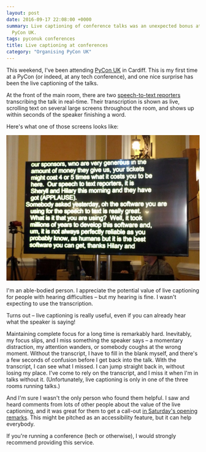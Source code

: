 ```yaml
---
layout: post
date: 2016-09-17 22:08:00 +0000
summary: Live captioning of conference talks was an unexpected bonus at this year's
  PyCon UK.
tags: pyconuk conferences
title: Live captioning at conferences
category: "Organising PyCon UK"
---
```


This weekend, I've been attending [PyCon UK](http://2016.pyconuk.org) in Cardiff.
This is my first time at a PyCon (or indeed, at any tech conference), and one nice surprise has been the live captioning of the talks.

At the front of the main room, there are two [speech-to-text reporters](https://en.wikipedia.org/wiki/Speech-to-text_reporter) transcribing the talk in real-time.
Their transcription is shown as live, scrolling text on several large screens throughout the room, and shows up within seconds of the speaker finishing a word.

Here's what one of those screens looks like:

[![](/images/2016/speech-to-text.jpg)](https://twitter.com/drvinceknight/status/777058766747500544)

<!-- https://twitter.com/drvinceknight/status/777344870499356672 -->

I'm an able-bodied person.
I appreciate the potential value of live captioning for people with hearing difficulties &ndash; but my hearing is fine.
I wasn't expecting to use the transcription.

Turns out &ndash; live captioning is really useful, even if you can already hear what the speaker is saying!

Maintaining complete focus for a long time is remarkably hard.
Inevitably, my focus slips, and I miss something the speaker says &ndash; a momentary distraction, my attention wanders, or somebody coughs at the wrong moment.
Without the transcript, I have to fill in the blank myself, and there's a few seconds of confusion before I get back into the talk.
With the transcript, I can see what I missed.
I can jump straight back in, without losing my place.
I've come to rely on the transcript, and I miss it when I'm in talks without it.
(Unfortunately, live captioning is only in one of the three rooms running talks.)

And I'm sure I wasn't the only person who found them helpful.
I saw and heard comments from lots of other people about the value of the live captioning, and it was great for them to get a call-out [in Saturday's opening remarks](https://www.youtube.com/watch?v=zLP_L3TpPkI#t=6m25s).
This might be pitched as an accessibility feature, but it can help everybody.

If you're running a conference (tech or otherwise), I would strongly recommend providing this service.
